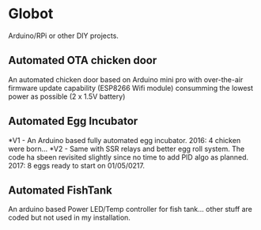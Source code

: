 # Globot
Arduino/RPi or other DIY projects.

## Automated OTA chicken door
An automated chicken door based on Arduino mini pro with over-the-air firmware update capability (ESP8266 Wifi module) consumming the lowest power as possible (2 x 1.5V battery)

## Automated Egg Incubator
*V1 - An Arduino based fully automated egg incubator. 2016: 4 chicken were born...
*V2 - Same with SSR relays and better egg roll system. The code ha sbeen revisited slightly since no time to add PID algo as planned. 2017: 8 eggs ready to start on 01/05/0217.

## Automated FishTank
An arduino based Power LED/Temp controller for fish tank... other stuff are coded but not used in my installation.
